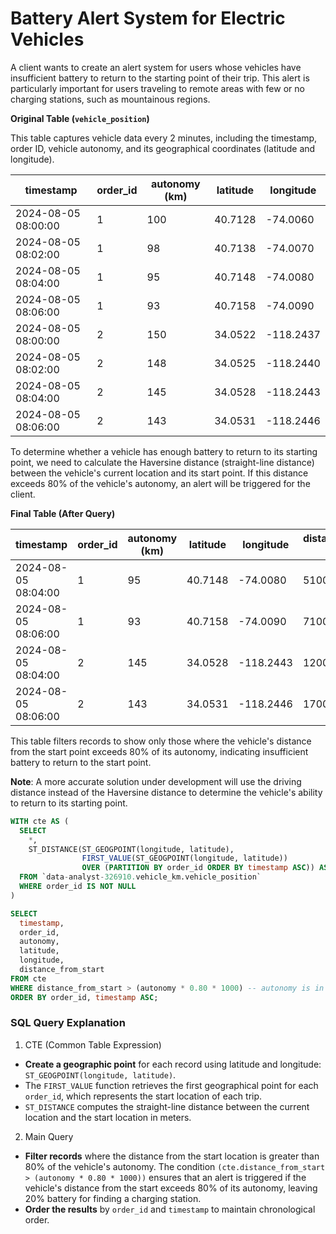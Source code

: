 # Battery Alert System for Electric Vehicles

A client wants to create an alert system for users whose vehicles have insufficient battery to return to the starting point of their trip. This alert is particularly important for users traveling to remote areas with few or no charging stations, such as mountainous regions.

**Original Table (`vehicle_position`)**

This table captures vehicle data every 2 minutes, including the timestamp, order ID, vehicle autonomy, and its geographical coordinates (latitude and longitude).

| timestamp           | order_id | autonomy (km) | latitude  | longitude |
|---------------------|----------|---------------|-----------|-----------|
| 2024-08-05 08:00:00 | 1        | 100           | 40.7128   | -74.0060  |
| 2024-08-05 08:02:00 | 1        | 98            | 40.7138   | -74.0070  |
| 2024-08-05 08:04:00 | 1        | 95            | 40.7148   | -74.0080  |
| 2024-08-05 08:06:00 | 1        | 93            | 40.7158   | -74.0090  |
| 2024-08-05 08:00:00 | 2        | 150           | 34.0522   | -118.2437 |
| 2024-08-05 08:02:00 | 2        | 148           | 34.0525   | -118.2440 |
| 2024-08-05 08:04:00 | 2        | 145           | 34.0528   | -118.2443 |
| 2024-08-05 08:06:00 | 2        | 143           | 34.0531   | -118.2446 |

To determine whether a vehicle has enough battery to return to its starting point, we need to calculate the Haversine distance (straight-line distance) between the vehicle's current location and its start point. If this distance exceeds 80% of the vehicle's autonomy, an alert will be triggered for the client.

**Final Table (After Query)**

| timestamp           | order_id | autonomy (km) | latitude  | longitude | distance_from_start (meters) |
|---------------------|----------|---------------|-----------|-----------|------------------------------|
| 2024-08-05 08:04:00 | 1        | 95            | 40.7148   | -74.0080  | 5100 (example)               |
| 2024-08-05 08:06:00 | 1        | 93            | 40.7158   | -74.0090  | 7100 (example)               |
| 2024-08-05 08:04:00 | 2        | 145           | 34.0528   | -118.2443 | 12000 (example)              |
| 2024-08-05 08:06:00 | 2        | 143           | 34.0531   | -118.2446 | 17000 (example)              |

This table filters records to show only those where the vehicle's distance from the start point exceeds 80% of its autonomy, indicating insufficient battery to return to the start point.

**Note**: A more accurate solution under development will use the driving distance instead of the Haversine distance to determine the vehicle's ability to return to its starting point.

```sql
WITH cte AS (
  SELECT
    *,
    ST_DISTANCE(ST_GEOGPOINT(longitude, latitude), 
                FIRST_VALUE(ST_GEOGPOINT(longitude, latitude)) 
                OVER (PARTITION BY order_id ORDER BY timestamp ASC)) AS distance_from_start
  FROM `data-analyst-326910.vehicle_km.vehicle_position`
  WHERE order_id IS NOT NULL
)

SELECT
  timestamp,
  order_id,
  autonomy,
  latitude,
  longitude,
  distance_from_start
FROM cte
WHERE distance_from_start > (autonomy * 0.80 * 1000) -- autonomy is in km, so convert to meters
ORDER BY order_id, timestamp ASC;
```

### SQL Query Explanation

1. CTE (Common Table Expression)

- **Create a geographic point** for each record using latitude and longitude: `ST_GEOGPOINT(longitude, latitude)`.
- The `FIRST_VALUE` function retrieves the first geographical point for each `order_id`, which represents the start location of each trip.
- `ST_DISTANCE` computes the straight-line distance between the current location and the start location in meters.

2. Main Query

- **Filter records** where the distance from the start location is greater than 80% of the vehicle's autonomy. The condition `(cte.distance_from_start > (autonomy * 0.80 * 1000))` ensures that an alert is triggered if the vehicle's distance from the start exceeds 80% of its autonomy, leaving 20% battery for finding a charging station.
- **Order the results** by `order_id` and `timestamp` to maintain chronological order.
